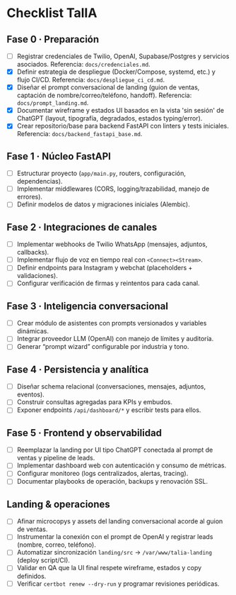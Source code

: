 # Checklist TalIA

## Fase 0 · Preparación
- [ ] Registrar credenciales de Twilio, OpenAI, Supabase/Postgres y servicios asociados. Referencia: `docs/credenciales.md`.
- [x] Definir estrategia de despliegue (Docker/Compose, systemd, etc.) y flujo CI/CD. Referencia: `docs/despliegue_ci_cd.md`.
- [x] Diseñar el prompt conversacional de landing (guion de ventas, captación de nombre/correo/teléfono, handoff). Referencia: `docs/prompt_landing.md`.
- [x] Documentar wireframe y estados UI basados en la vista 'sin sesión' de ChatGPT (layout, tipografía, degradados, estados typing/error).
- [x] Crear repositorio/base para backend FastAPI con linters y tests iniciales. Referencia: `docs/backend_fastapi_base.md`.

## Fase 1 · Núcleo FastAPI
- [ ] Estructurar proyecto (`app/main.py`, routers, configuración, dependencias).
- [ ] Implementar middlewares (CORS, logging/trazabilidad, manejo de errores).
- [ ] Definir modelos de datos y migraciones iniciales (Alembic).

## Fase 2 · Integraciones de canales
- [ ] Implementar webhooks de Twilio WhatsApp (mensajes, adjuntos, callbacks).
- [ ] Implementar flujo de voz en tiempo real con `<Connect><Stream>`.
- [ ] Definir endpoints para Instagram y webchat (placeholders + validaciones).
- [ ] Configurar verificación de firmas y reintentos para cada canal.

## Fase 3 · Inteligencia conversacional
- [ ] Crear módulo de asistentes con prompts versionados y variables dinámicas.
- [ ] Integrar proveedor LLM (OpenAI) con manejo de límites y auditoría.
- [ ] Generar “prompt wizard” configurable por industria y tono.

## Fase 4 · Persistencia y analítica
- [ ] Diseñar schema relacional (conversaciones, mensajes, adjuntos, eventos).
- [ ] Construir consultas agregadas para KPIs y embudos.
- [ ] Exponer endpoints `/api/dashboard/*` y escribir tests para ellos.

## Fase 5 · Frontend y observabilidad
- [ ] Reemplazar la landing por UI tipo ChatGPT conectada al prompt de ventas y pipeline de leads.
- [ ] Implementar dashboard web con autenticación y consumo de métricas.
- [ ] Configurar monitoreo (logs centralizados, alertas, tracing).
- [ ] Documentar playbooks de operación, backups y renovación SSL.

## Landing & operaciones
- [ ] Afinar microcopys y assets del landing conversacional acorde al guion de ventas.
- [ ] Instrumentar la conexión con el prompt de OpenAI y registrar leads (nombre, correo, teléfono).
- [ ] Automatizar sincronización `landing/src` → `/var/www/talia-landing` (deploy script/CI).
- [ ] Validar en QA que la UI final respete wireframe, estados y copy definidos.
- [ ] Verificar `certbot renew --dry-run` y programar revisiones periódicas.
